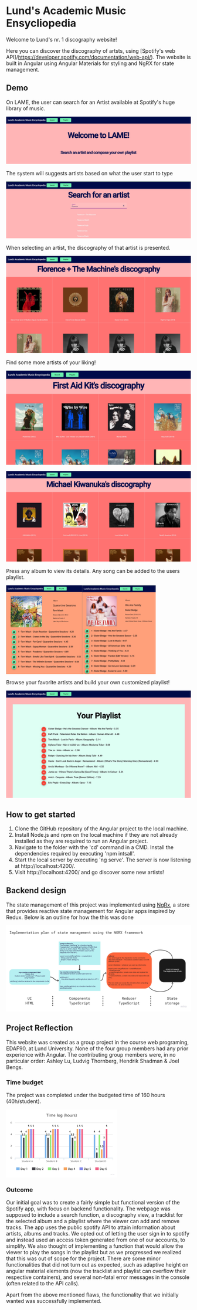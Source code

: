 # Lund's Academic Music Ensycliopedia
Welcome to Lund's nr. 1 discography website!

Here you can discover the discography of artsts, using [Spotify's web API]/https://developer.spotify.com/documentation/web-api/). The website is built in Angular using Angular Materials for styling and NgRX for state management.

## Demo

On LAME, the user can search for an Artist available at Spotify's huge library of music.

![Welcome Screenshot](https://github.com/joelbengs/LAMEv2/blob/media/images/demo1.jpg?raw=true)

The system will suggests artists based on what the user start to type

![Search for an artist](https://github.com/joelbengs/LAMEv2/blob/media/images/demo2.jpg?raw=true)


When selecting an artist, the discography of that artist is presented.


![Discography1](https://github.com/joelbengs/LAMEv2/blob/media/images/demo3.jpg?raw=true)


Find some more artists of your liking!


![Discography2](https://github.com/joelbengs/LAMEv2/blob/media/images/demo4.jpg?raw=true)

![Discography3](https://github.com/joelbengs/LAMEv2/blob/media/images/demo5.jpg?raw=true)

Press any album to view its details. Any song can be added to the users playlist.

<div style="margin: auto; display:flex;">
    <img src="https://github.com/joelbengs/LAMEv2/blob/media/images/demo6.jpg?raw=true" style="width:41%;" alt="Album1">
    <img src="https://github.com/joelbengs/LAMEv2/blob/media/images/demo7.jpg?raw=true" style="width:40%;" alt="Album2">
</div>

Browse your favorite artists and build your own customized playlist!

![Playlist](https://github.com/joelbengs/LAMEv2/blob/media/images/demo8.jpg?raw=true)

## How to get started
1. Clone the GitHub repository of the Angular project to the local machine.
2. Install Node.js and npm on the local machine if they are not already installed as they are required to run an Angular project.
3. Navigate to the folder with the 'cd' command in a CMD. Install the dependencies required by executing 'npm intsall'.
4. Start the local server by executing 'ng serve'. The server is now listening at http://localhost:4200/.
5. Visit http://localhost:4200/ and go discover some new artists!

## Backend design
The state management of this project was implemented using [NgRx](https://ngrx.io/), a store that provides reactive state management for Angular apps inspired by Redux. Below is an outline for how the this was done

![State management](https://github.com/joelbengs/LAMEv2/blob/media/images/NGRX_state_management.jpg?raw=true)

## Project Reflection
This website was created as a group project in the course web programing, EDAF90, at Lund University. None of the four group members had any prior experience with Angular. The contributing group members were, in no particular order: Ashley Lu, Ludvig Thornberg, Hendrik Shadman & Joel Bengs.

### Time budget

The project was completed under the budgeted time of 160 hours (40h/student).

<div style="margin: auto; display:flex;">
    <img src="https://github.com/joelbengs/LAMEv2/blob/media/images/timelog.jpg?raw=true" style="width:60%;" alt="budget">
</div>

### Outcome

Our initial goal was to create a fairly simple but functional version of the Spotify app, with focus on backend functionality. The webpage
was supposed to include a search function, a discography view, a tracklist for the
selected album and a playlist where the viewer can add and remove tracks. The app uses the public
spotify API to attain information about artists, albums and tracks. We opted out of letting the user
sign in to spotify and instead used an access token generated from one of our accounts, to simplify.
We also thought of implementing a function that would allow the viewer to play the songs in the
playlist but as we progressed we realized that this was out of scope for the project. There are some minor
functionalities that did not turn out as expected, such as adaptive height on angular material
elements (now the tracklist and playlist can overflow their respective containers), and several non-fatal
error messages in the console (often related to the API calls).

Apart from the above mentioned flaws, the functionality that we initially wanted was successfully implemented.

